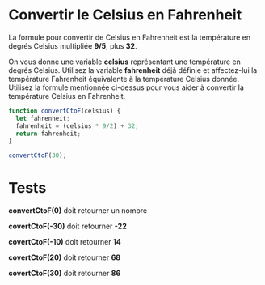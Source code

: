 # Convertir le Celsius en Fahrenheit

La formule pour convertir de Celsius en Fahrenheit est la température en degrés Celsius multipliée **9/5**, plus **32**.

On vous donne une variable **celsius** représentant une température en degrés Celsius. Utilisez la variable **fahrenheit** déjà définie et affectez-lui la température Fahrenheit équivalente à la température Celsius donnée. Utilisez la formule mentionnée ci-dessus pour vous aider à convertir la température Celsius en Fahrenheit.

```js
function convertCtoF(celsius) {
  let fahrenheit;
  fahrenheit = (celsius * 9/2) + 32;
  return fahrenheit;
}

convertCtoF(30);
```

# Tests

**convertCtoF(0)** doit retourner un nombre

**covertCtoF(-30)** doit retourner **-22**

**covertCtoF(-10)** doit retourner **14**

**covertCtoF(20)** doit retourner **68**

**covertCtoF(30)** doit retourner **86**
